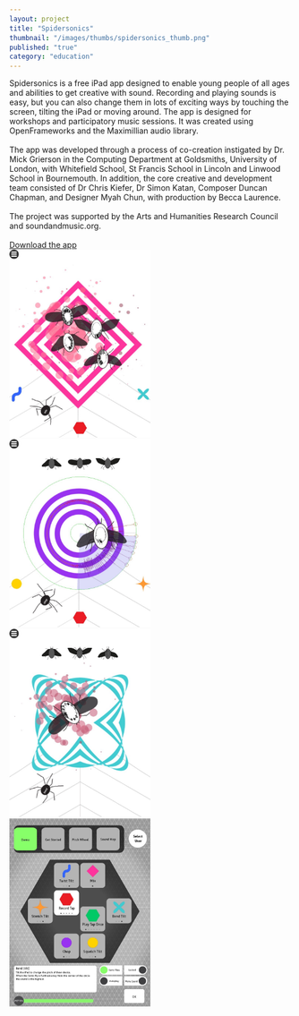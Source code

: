 ```yaml
---
layout: project
title: "Spidersonics"
thumbnail: "/images/thumbs/spidersonics_thumb.png"
published: "true"
category: "education"
---
```


<div class="projectIntro">
Spidersonics is a free iPad app designed to enable young people of all ages and abilities to get creative with sound. Recording and playing sounds is easy, but you can also change them in lots of exciting ways by touching the screen, tilting the iPad or moving around. The app is designed for workshops and participatory music sessions. It was created using OpenFrameworks and the Maximillian audio library.
<br><br>
The app was developed through a process of co-creation instigated by Dr. Mick Grierson in the Computing Department at Goldsmiths, University of London, with Whitefield School, St Francis School in Lincoln and Linwood School in Bournemouth. In addition, the core creative and development team consisted of Dr Chris Kiefer, Dr Simon Katan, Composer Duncan Chapman, and Designer Myah Chun, with production by Becca Laurence.
<br><br>
The project was supported by the Arts and Humanities Research Council and soundandmusic.org.
<br><br>
<a href="https://itunes.apple.com/gb/app/spidersonics/id1001050694?mt=8">Download the app</a>
</div>

<div class="projectImages">
<a href="/images/spidersonics/spidersonics1.jpg"><img class="postImg" src="/images/spidersonics/spidersonics1.jpg" width="50%"></a>
<a href="/images/spidersonics/spidersonics2.jpg"><img class="postImg" src="/images/spidersonics/spidersonics2.jpg" width="50%"></a>
<a href="/images/spidersonics/spidersonics3.jpg"><img class="postImg" src="/images/spidersonics/spidersonics3.jpg" width="50%"></a>
<a href="/images/spidersonics/spidersonics4.jpg"><img class="postImg" src="/images/spidersonics/spidersonics4.jpg" width="50%"></a>
</div>
